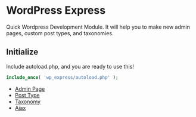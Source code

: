 # WordPress Express
Quick Wordpress Development Module. It will help you to make new admin pages, custom post types, and taxonomies.

## Initialize
Include autoload.php, and you are ready to use this!

```php
include_once( 'wp_express/autoload.php' );
```

* [Admin Page](https://github.com/sujin2f/wp_express/blob/master/documents/AdminPage.md)
* [Post Type](https://github.com/sujin2f/wp_express/blob/master/documents/PostType.md)
* [Taxonomy](https://github.com/sujin2f/wp_express/blob/master/documents/Taxonomy.md)
* [Ajax](https://github.com/sujin2f/wp_express/blob/master/documents/Ajax.md)

